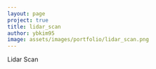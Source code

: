 ```yaml
---
layout: page
project: true
title: lidar_scan
author: ybkim95
image: assets/images/portfolio/lidar_scan.png
---
```


Lidar Scan
